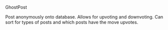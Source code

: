 GhostPost

Post anonymously onto database.  Allows for upvoting and downvoting.  Can sort for types of posts and which posts have the move upvotes.